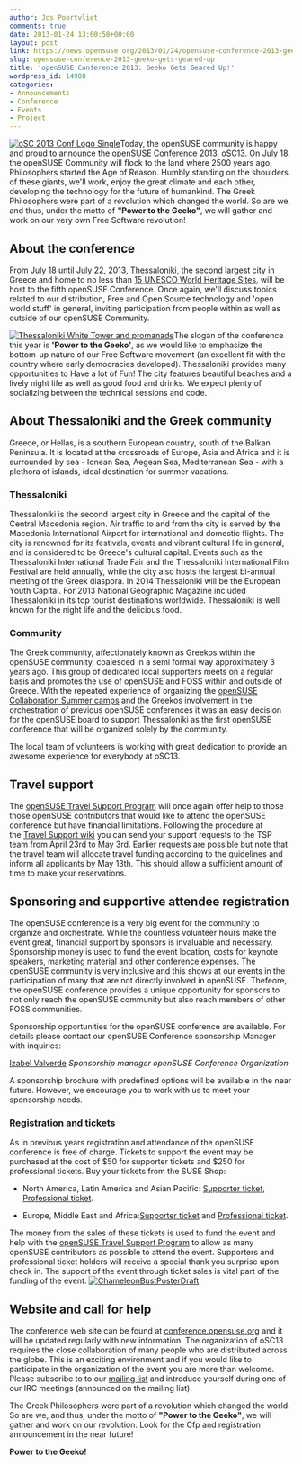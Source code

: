 ```yaml
---
author: Jos Poortvliet
comments: true
date: 2013-01-24 13:00:58+00:00
layout: post
link: https://news.opensuse.org/2013/01/24/opensuse-conference-2013-geeko-gets-geared-up/
slug: opensuse-conference-2013-geeko-gets-geared-up
title: 'openSUSE Conference 2013: Geeko Gets Geared Up!'
wordpress_id: 14908
categories:
- Announcements
- Conference
- Events
- Project
---
```


[![oSC 2013 Conf Logo Single](/wp-content/uploads/2013/01/conf_logo.png)](/wp-content/uploads/2013/01/conf_logo.png)Today, the openSUSE community is happy and proud to announce the openSUSE Conference 2013, oSC13. On July 18, the openSUSE Community will flock to the land where 2500 years ago, Philosophers started the Age of Reason. Humbly standing on the shoulders of these giants, we'll work, enjoy the great climate and each other, developing the technology for the future of humankind. The Greek Philosophers were part of a revolution which changed the world. So are we, and thus, under the motto of **"Power to the Geeko"**, we will gather and work on our very own Free Software revolution!<!-- more -->


## About the conference


From July 18 until July 22, 2013, [Thessaloniki](//en.wikipedia.org/wiki/Thessaloniki), the second largest city in Greece and home to no less than [15 UNESCO World Heritage Sites](//en.wikipedia.org/wiki/UNESCO_World_Heritage_Site), will be host to the fifth openSUSE Conference. Once again, we'll discuss topics related to our distribution, Free and Open Source technology and 'open world stuff' in general, inviting participation from people within as well as outside of our openSUSE Community.

[![Thessaloniki White Tower and promanade](/wp-content/uploads/2013/01/Thessaloniki_White_Tower_and_promanade.png)](//en.wikipedia.org/wiki/Thessaloniki)The slogan of the conference this year is **'Power to the Geeko'**, as we would like to emphasize the bottom-up nature of our Free Software movement (an excellent fit with the country where early democracies developed). Thessaloniki provides many opportunities to Have a lot of Fun! The city features beautiful beaches and a lively night life as well as good food and drinks. We expect plenty of socializing between the technical sessions and code.


## About Thessaloniki and the Greek community


Greece, or Hellas, is a southern European country, south of the Balkan Peninsula. It is located at the crossroads of Europe, Asia and Africa and it is surrounded by sea - Ionean Sea, Aegean Sea, Mediterranean Sea - with a plethora of islands, ideal destination for summer vacations.


### Thessaloniki


Thessaloniki is the second largest city in Greece and the capital of the Central Macedonia region. Air traffic to and from the city is served by the Macedonia International Airport for international and domestic flights. The city is renowned for its festivals, events and vibrant cultural life in general, and is considered to be Greece's cultural capital. Events such as the Thessaloniki International Trade Fair and the Thessaloniki International Film Festival are held annually, while the city also hosts the largest bi-annual meeting of the Greek diaspora. In 2014 Thessaloniki will be the European Youth Capital. For 2013 National Geographic Magazine included Thessaloniki in its top tourist destinations worldwide. Thessaloniki is well known for the night life and the delicious food.


### Community


The Greek community, affectionately known as Greekos within the openSUSE community, coalesced in a semi formal way approximately 3 years ago. This group of dedicated local supporters meets on a regular basis and promotes the use of openSUSE and FOSS within and outside of Greece. With the repeated experience of organizing the [openSUSE Collaboration Summer camps](//www.os-el.gr/summercamp/en/) and the Greekos involvement in the orchestration of previous openSUSE conferences it was an easy decision for the openSUSE board to support Thessaloniki as the first openSUSE conference that will be organized solely by the community.

The local team of volunteers is working with great dedication to provide an awesome experience for everybody at oSC13.


## Travel support


The [openSUSE Travel Support Program](//en.opensuse.org/openSUSE:Travel_Support_Program) will once again offer help to those those openSUSE contributors that would like to attend the openSUSE conference but have financial limitations. Following the procedure at the [Travel Support wiki](//en.opensuse.org/openSUSE:Travel_Support_Program) you can send your support requests to the TSP team from April 23rd to May 3rd. Earlier requests are possible but note that the travel team will allocate travel funding according to the guidelines and inform all applicants by May 13th. This should allow a sufficient amount of time to make your reservations.


## Sponsoring and supportive attendee registration


The openSUSE conference is a very big event for the community to organize and orchestrate. While the countless volunteer hours make the event great, financial support by sponsors is invaluable and necessary. Sponsorship money is used to fund the event location, costs for keynote speakers, marketing material and other conference expenses. The openSUSE community is very inclusive and this shows at our events in the participation of many that are not directly involved in openSUSE. Thefeore, the openSUSE conference provides a unique opportunity for sponsors to not only reach the openSUSE community but also reach members of other FOSS communities.

Sponsorship opportunities for the openSUSE conference are available. For details please contact our openSUSE Conference sponsorship Manager with inquiries:

[Izabel Valverde](mailto:izabelvalverde@opensuse.org)
_Sponsorship manager
openSUSE Conference Organization_

A sponsorship brochure with predefined options will be available in the near future. However, we encourage you to work with us to meet your sponsorship needs.



### Registration and tickets


As in previous years registration and attendance of the openSUSE conference is free of charge. Tickets to support the event may be purchased at the cost of $50 for supporter tickets and $250 for professional tickets. Buy your tickets from the SUSE Shop:



	
  * North America, Latin America and Asian Pacific: [Supporter ticket](https://buy.suse.com/store/suse/en_US/buy/productID.264835100), [Professional ticket](https://buy.suse.com/store/suse/en_US/buy/productID.264935300).

	
  * Europe, Middle East and Africa:[Supporter ticket](//shop.novell.com/DRHM/store?Action=AddItemToRequisition&siteId=novelleu&Env=BASE&productId=265352500) and [Professional ticket](//shop.novell.com/DRHM/store?Action=AddItemToRequisition&siteId=novelleu&Env=BASE&productId=265352400).


The money from the sales of these tickets is used to fund the event and help with the [openSUSE Travel Support Program](//en.opensuse.org/openSUSE:Travel_Support_Program) to allow as many openSUSE contributors as possible to attend the event. Supporters and professional ticket holders will receive a special thank you surprise upon check in. The support of the event through ticket sales is vital part of the funding of the event.
[![ChameleonBustPosterDraft](/wp-content/uploads/2013/01/ChameleonBust_white.png)](//conference.opensuse.org)


## Website and call for help


The conference web site can be found at [conference.opensuse.org](//conference.opensuse.org) and it will be updated regularly with new information. The organization of oSC13 requires the close collaboration of many people who are distributed across the globe. This is an exciting environment and if you would like to participate in the organization of the event you are more than welcome. Please subscribe to to our [mailing list](//lists.opensuse.org/opensuse-conference/) and introduce yourself during one of our IRC meetings (announced on the mailing list).

The Greek Philosophers were part of a revolution which changed the world. So are we, and thus, under the motto of **"Power to the Geeko"**, we will gather and work on our revolution. Look for the Cfp and registration announcement in the near future!

**Power to the Geeko!**

